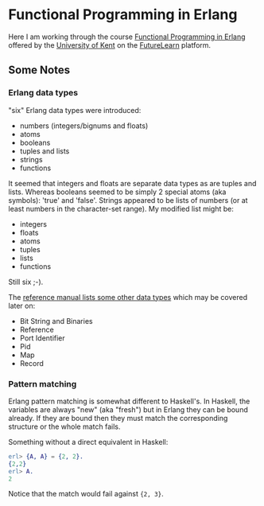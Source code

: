 # Functional Programming in Erlang

Here I am working through the course [Functional Programming in Erlang](https://www.futurelearn.com/courses/functional-programming-erlang/) offered by the [University of Kent](https://www.kent.ac.uk/) on the [FutureLearn](http://futurelearn.com/) platform.


## Some Notes

### Erlang data types

"six" Erlang data types were introduced:

- numbers (integers/bignums and floats)
- atoms
- booleans
- tuples and lists
- strings
- functions

It seemed that integers and floats are separate data types as are tuples and lists. Whereas booleans seemed to be simply 2 special atoms (aka symbols): 'true' and 'false'. Strings appeared to be lists of numbers (or at least numbers in the character-set range). My modified list might be:

- integers
- floats
- atoms
- tuples
- lists
- functions

Still six ;-).

The [reference manual lists some other data types](http://erlang.org/doc/reference_manual/data_types.html) which may be covered later on:

- Bit String and Binaries
- Reference
- Port Identifier
- Pid
- Map
- Record


### Pattern matching

Erlang pattern matching is somewhat different to Haskell's. In Haskell, the variables are always "new" (aka "fresh") but in Erlang they can be bound already. If they are bound then they must match the corresponding structure or the whole match fails.

Something without a direct equivalent in Haskell:

```erlang
erl> {A, A} = {2, 2}.
{2,2}
erl> A.
2
```

Notice that the match would fail against ```{2, 3}```.
